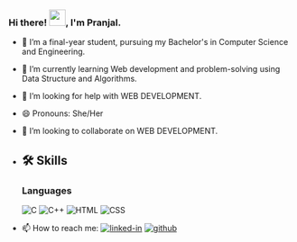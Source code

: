 ### Hi there! <img src="https://media.giphy.com/media/hvRJCLFzcasrR4ia7z/giphy.gif" width="29px">, I'm Pranjal.

- 🔭 I’m a final-year student, pursuing my Bachelor's in Computer Science and Engineering.
- 🌱 I’m currently learning Web development and problem-solving using Data Structure and Algorithms.
- 🤔 I’m looking for help with WEB DEVELOPMENT.
-  😄 Pronouns: She/Her
  - 👯 I’m looking to collaborate on WEB DEVELOPMENT.
- ## 🛠️ Skills

  ### Languages

  ![C](https://img.shields.io/badge/C-3776AB?style=for-the-badge&logo=c&logoColor=white)
  ![C++](https://img.shields.io/badge/C++-323330?style=for-the-badge&logo=cpp&logoColor=F7DF1E)
  ![HTML](https://img.shields.io/badge/HTML-3178C6?style=for-the-badge&logo=html&logoColor=white)
  ![CSS](https://img.shields.io/badge/CSS-28B6F6?style=for-the-badge&logo=css&logoColor=white)


<!--   ## 📈 Stats -->
<!-- 
<div align="center">
<img src="https://github-readme-stats.vercel.app/api?username=pranjiz&show_icons=true&hide_border=true" alt="Pranjal Singh's GitHub Stats">
</div>

<div align="center">
<img src="https://visitor-badge.laobi.icu/badge?page_id=pranjiz.pranjiz" alt="visitors">
</div>
 -->

- 📫 How to reach me:
[![linked-in](https://img.shields.io/badge/Linked_In-0077B5?style=for-the-badge&logo=LinkedIn&logoColor=white)](https://www.linkedin.com/in/pranjal-singh-b1512925a/)
[![github](https://img.shields.io/badge/GitHub-000000?style=for-the-badge&logo=GitHub&logoColor=white)](https://github.com/pranjiz)
